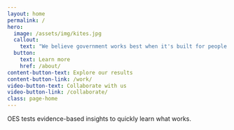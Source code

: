 ```yaml
---
layout: home
permalink: /
hero:
  image: /assets/img/kites.jpg
  callout:
    text: "We believe government works best when it's built for people."
  button:
    text: Learn more
    href: /about/
content-button-text: Explore our results
content-button-link: /work/
video-button-text: Collaborate with us
video-button-link: /collaborate/
class: page-home
---
```

OES tests evidence-based insights to quickly learn what works.
